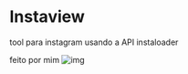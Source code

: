# Instaview
tool para instagram usando  a API instaloader

feito por mim
![img]([https://example.com/seu-arquivo-de-imagem.png](https://cdn.discordapp.com/attachments/1050838858377482331/1233033670114152508/image.png?ex=662b9f97&is=662a4e17&hm=072b7890d56fb3b334b1c857edc47cc59847dbcf2a0db7f2498ec79cb276a569&))

